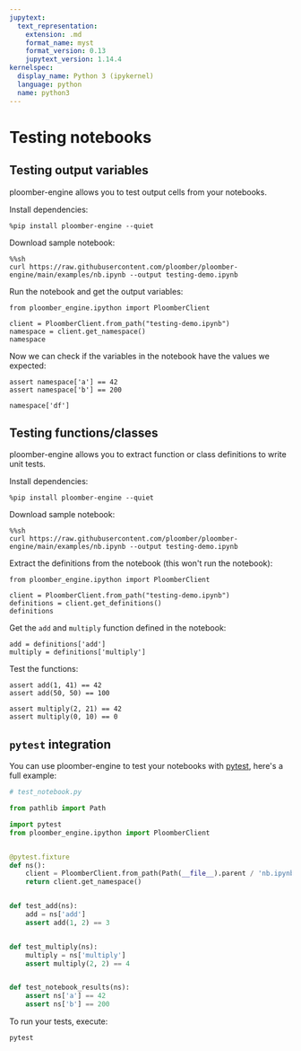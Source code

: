```yaml
---
jupytext:
  text_representation:
    extension: .md
    format_name: myst
    format_version: 0.13
    jupytext_version: 1.14.4
kernelspec:
  display_name: Python 3 (ipykernel)
  language: python
  name: python3
---
```


# Testing notebooks

## Testing output variables

ploomber-engine allows you to test output cells from your notebooks.

Install dependencies:

```{code-cell} ipython3
%pip install ploomber-engine --quiet
```

Download sample notebook:

```{code-cell} ipython3
%%sh
curl https://raw.githubusercontent.com/ploomber/ploomber-engine/main/examples/nb.ipynb --output testing-demo.ipynb
```

Run the notebook and get the output variables:

```{code-cell} ipython3
from ploomber_engine.ipython import PloomberClient

client = PloomberClient.from_path("testing-demo.ipynb")
namespace = client.get_namespace()
namespace
```

Now we can check if the variables in the notebook have the values we expected:

```{code-cell} ipython3
assert namespace['a'] == 42
assert namespace['b'] == 200
```

```{code-cell} ipython3
namespace['df']
```

## Testing functions/classes

ploomber-engine allows you to extract function or class definitions to write unit tests.

Install dependencies:

```{code-cell} ipython3
%pip install ploomber-engine --quiet
```

Download sample notebook:

```{code-cell} ipython3
%%sh
curl https://raw.githubusercontent.com/ploomber/ploomber-engine/main/examples/nb.ipynb --output testing-demo.ipynb
```

Extract the definitions from the notebook (this won't run the notebook):

```{code-cell} ipython3
from ploomber_engine.ipython import PloomberClient

client = PloomberClient.from_path("testing-demo.ipynb")
definitions = client.get_definitions()
definitions
```

Get the `add` and `multiply` function defined in the notebook:

```{code-cell} ipython3
add = definitions['add']
multiply = definitions['multiply']
```

Test the functions:

```{code-cell} ipython3
assert add(1, 41) == 42
assert add(50, 50) == 100
```

```{code-cell} ipython3
assert multiply(2, 21) == 42
assert multiply(0, 10) == 0
```

## `pytest` integration

You can use ploomber-engine to test your notebooks with [pytest](https://docs.pytest.org/en/7.2.x/), here's a full example:

```python
# test_notebook.py

from pathlib import Path

import pytest
from ploomber_engine.ipython import PloomberClient


@pytest.fixture
def ns():
    client = PloomberClient.from_path(Path(__file__).parent / 'nb.ipynb')
    return client.get_namespace()


def test_add(ns):
    add = ns['add']
    assert add(1, 2) == 3


def test_multiply(ns):
    multiply = ns['multiply']
    assert multiply(2, 2) == 4


def test_notebook_results(ns):
    assert ns['a'] == 42
    assert ns['b'] == 200
```

To run your tests, execute:

```sh
pytest
```

```{code-cell} ipython3

```
